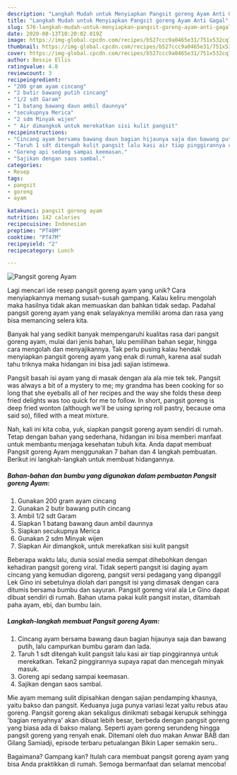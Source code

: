 ```yaml
---
description: "Langkah Mudah untuk Menyiapkan Pangsit goreng Ayam Anti Gagal"
title: "Langkah Mudah untuk Menyiapkan Pangsit goreng Ayam Anti Gagal"
slug: 576-langkah-mudah-untuk-menyiapkan-pangsit-goreng-ayam-anti-gagal
date: 2020-08-13T10:20:02.019Z
image: https://img-global.cpcdn.com/recipes/b527ccc9a0465e31/751x532cq70/pangsit-goreng-ayam-foto-resep-utama.jpg
thumbnail: https://img-global.cpcdn.com/recipes/b527ccc9a0465e31/751x532cq70/pangsit-goreng-ayam-foto-resep-utama.jpg
cover: https://img-global.cpcdn.com/recipes/b527ccc9a0465e31/751x532cq70/pangsit-goreng-ayam-foto-resep-utama.jpg
author: Bessie Ellis
ratingvalue: 4.8
reviewcount: 3
recipeingredient:
- "200 gram ayam cincang"
- "2 butir bawang putih cincang"
- "1/2 sdt Garam"
- "1 batang bawang daun ambil daunnya"
- "secukupnya Merica"
- "2 sdm Minyak wijen"
- " Air dimangkok untuk merekatkan sisi kulit pangsit"
recipeinstructions:
- "Cincang ayam bersama bawang daun bagian hijaunya saja dan bawang putih, lalu campurkan bumbu garam dan lada."
- "Taruh 1 sdt ditengah kulit pangsit lalu kasi air tiap pinggirannya untuk merekatkan. Tekan2 pinggirannya supaya rapat dan mencegah minyak masuk."
- "Goreng api sedang sampai keemasan."
- "Sajikan dengan saos sambal."
categories:
- Resep
tags:
- pangsit
- goreng
- ayam

katakunci: pangsit goreng ayam 
nutrition: 142 calories
recipecuisine: Indonesian
preptime: "PT40M"
cooktime: "PT47M"
recipeyield: "2"
recipecategory: Lunch

---
```



![Pangsit goreng Ayam](https://img-global.cpcdn.com/recipes/b527ccc9a0465e31/751x532cq70/pangsit-goreng-ayam-foto-resep-utama.jpg)

Lagi mencari ide resep pangsit goreng ayam yang unik? Cara menyiapkannya memang susah-susah gampang. Kalau keliru mengolah maka hasilnya tidak akan memuaskan dan bahkan tidak sedap. Padahal pangsit goreng ayam yang enak selayaknya memiliki aroma dan rasa yang bisa memancing selera kita.

Banyak hal yang sedikit banyak mempengaruhi kualitas rasa dari pangsit goreng ayam, mulai dari jenis bahan, lalu pemilihan bahan segar, hingga cara mengolah dan menyajikannya. Tak perlu pusing kalau hendak menyiapkan pangsit goreng ayam yang enak di rumah, karena asal sudah tahu triknya maka hidangan ini bisa jadi sajian istimewa.

Pangsit basah isi ayam yang di masak dengan ala ala mie tek tek. Pangsit was always a bit of a mystery to me; my grandma has been cooking for so long that she eyeballs all of her recipes and the way she folds these deep fried delights was too quick for me to follow. In short, pangsit goreng is deep fried wonton (although we&#39;ll be using spring roll pastry, because oma said so), filled with a meat mixture.


Nah, kali ini kita coba, yuk, siapkan pangsit goreng ayam sendiri di rumah. Tetap dengan bahan yang sederhana, hidangan ini bisa memberi manfaat untuk membantu menjaga kesehatan tubuh kita. Anda dapat membuat Pangsit goreng Ayam menggunakan 7 bahan dan 4 langkah pembuatan. Berikut ini langkah-langkah untuk membuat hidangannya.

<!--inarticleads1-->

##### Bahan-bahan dan bumbu yang digunakan dalam pembuatan Pangsit goreng Ayam:

1. Gunakan 200 gram ayam cincang
1. Gunakan 2 butir bawang putih cincang
1. Ambil 1/2 sdt Garam
1. Siapkan 1 batang bawang daun ambil daunnya
1. Siapkan secukupnya Merica
1. Gunakan 2 sdm Minyak wijen
1. Siapkan  Air dimangkok, untuk merekatkan sisi kulit pangsit


Beberapa waktu lalu, dunia sosial media sempat dihebohkan dengan kehadiran pangsit goreng viral. Tidak seperti pangsit isi daging ayam cincang yang kemudian digoreng, pangsit versi pedagang yang dipanggil Lek Gino ini sebetulnya diolah dari pangsit isi yang dimasak dengan cara ditumis bersama bumbu dan sayuran. Pangsit goreng viral ala Le Gino dapat dibuat sendiri di rumah. Bahan utama pakai kulit pangsit instan, ditambah paha ayam, ebi, dan bumbu lain. 

<!--inarticleads2-->

##### Langkah-langkah membuat Pangsit goreng Ayam:

1. Cincang ayam bersama bawang daun bagian hijaunya saja dan bawang putih, lalu campurkan bumbu garam dan lada.
1. Taruh 1 sdt ditengah kulit pangsit lalu kasi air tiap pinggirannya untuk merekatkan. Tekan2 pinggirannya supaya rapat dan mencegah minyak masuk.
1. Goreng api sedang sampai keemasan.
1. Sajikan dengan saos sambal.


Mie ayam memang sulit dipisahkan dengan sajian pendamping khasnya, yaitu bakso dan pangsit. Keduanya juga punya variasi lezat yaitu rebus atau goreng. Pangsit goreng akan sekaligus dinikmati sebagai kerupuk sehingga &#39;bagian renyahnya&#39; akan dibuat lebih besar, berbeda dengan pangsit goreng yang biasa ada di bakso malang. Seperti ayam goreng serundeng hingga pangsit goreng yang renyah enak. Ditemani oleh duo makan Anwar BAB dan Gilang Samiadji, episode terbaru petualangan Bikin Laper semakin seru.. 

Bagaimana? Gampang kan? Itulah cara membuat pangsit goreng ayam yang bisa Anda praktikkan di rumah. Semoga bermanfaat dan selamat mencoba!
